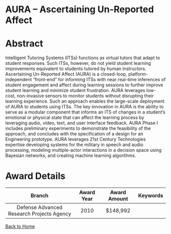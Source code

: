 
AURA – Ascertaining Un-Reported Affect
======================================

# Abstract


Intelligent Tutoring Systems (ITSs) functions as virtual tutors that adapt to student responses. Such ITSs, however, do not yield student learning improvements equivalent to students tutored by human instructors. Ascertaining Un-Reported Affect (AURA) is a closed-loop, platform-independent “front-end” for informing ITSs with near real-time inferences of student engagement and affect during learning sessions to further improve student learning and minimize student frustration. AURA leverages low-cost, non-invasive sensors to monitor students without disrupting their learning experience. Such an approach enables the large-scale deployment of AURA to students using ITSs. The key innovation in AURA is the ability to serve as a modular component that informs an ITS of changes in a student’s emotional or physical state that can affect the learning process by leveraging audio, video, text, and user interface feedback. AURA Phase I includes preliminary experiments to demonstrate the feasibility of the approach, and concludes with the specification of a design for an Engineering prototype. AURA leverages 21st Century Technologies expertise developing systems for the military in speech and audio processing,  modeling multiple-actor interactions in a decision space using Bayesian networks, and creating machine learning algorithms.  

# Award Details

|Branch|Award Year|Award Amount|Keywords|
| :---: | :---: | :---: | :---: |
|Defense Advanced Research Projects Agency|2010|$148,992||
  
  


[Back to Home](https://github.com/chrischow/dod_sbir_awards/Reports/JT/#132)